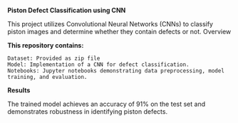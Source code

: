 **Piston Defect Classification using CNN**

This project utilizes Convolutional Neural Networks (CNNs) to classify piston images and determine whether they contain defects or not.
Overview

**This repository contains:**

    Dataset: Provided as zip file
    Model: Implementation of a CNN for defect classification.
    Notebooks: Jupyter notebooks demonstrating data preprocessing, model training, and evaluation.

**Results**

The trained model achieves an accuracy of 91% on the test set and demonstrates robustness in identifying piston defects.
